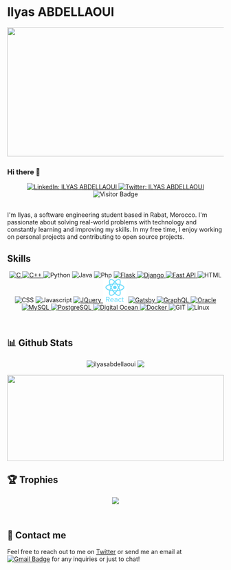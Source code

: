 # Ilyas ABDELLAOUI

<img src="https://64.media.tumblr.com/c5543874b9cbe98da1d20945a45e989b/tumblr_o5a5r9Z9O71tvppquo1_r1_1280.gifv" height="300px" width="1300px"/>

### Hi there 👋

<div align="center">  
  <a href="https://www.linkedin.com/in/ilyas-abdellaoui/">
    <img alt="LinkedIn: ILYAS ABDELLAOUI" src="https://img.shields.io/badge/-ILYAS%20ABDELLAOUI-0e76a8?style=flat&labelColor=0e76a8&logo=linkedin&logoColor=white" target="_blank" />
  </a>
  <a href="https://twitter.com/ilyas_abdell">
    <img alt="Twitter: ILYAS ABDELLAOUI" src="https://img.shields.io/badge/-ILYAS%20ABDELLAOUI-e84393?style=flat&labelColor=e84393&logo=twitter&logoColor=white" target="_blank" />
  </a>
  <br />
  <!--<img src="https://views-counter.vercel.app/badge?pageId=ilyasabdellaoui%2FViews-Counter" alt="Visitor Badge" /> -->
  <img src="https://komarev.com/ghpvc/?username=ilyasabdellaoui" alt="Visitor Badge" />
</div>

<br />

I'm Ilyas, a software engineering student based in Rabat, Morocco. I'm passionate about solving real-world problems with technology and constantly learning and improving my skills. In my free time, I enjoy working on personal projects and contributing to open source projects.

## Skills
<p align="center">
	<!-- C -->
	<a href="https://docs.microsoft.com/en-us/cpp/?view=msvc-170" target="_blank" rel="noreferrer">
	    <img src="https://raw.githubusercontent.com/danielcranney/readme-generator/main/public/icons/skills/c-colored.svg" width="55" height="55" alt="C" />
	</a>
	<!-- C++ -->
	<a href="https://docs.microsoft.com/en-us/cpp/?view=msvc-170" target="_blank" rel="noreferrer">
	    <img src="https://raw.githubusercontent.com/danielcranney/readme-generator/main/public/icons/skills/cplusplus-colored.svg" width="55" height="55" alt="C++" />
	</a>
	<!--Python-->
	<img src="https://www.vectorlogo.zone/logos/python/python-icon.svg" alt="Python" width="55" height="55"/>
	<!--Java-->
	<img src="https://www.vectorlogo.zone/logos/java/java-icon.svg" alt="Java" width="55" height="55"/>
	<!--PHP-->
	<img src="https://www.vectorlogo.zone/logos/php/php-icon.svg" alt="Php" width="55" height="55"/>
	<!-- Flask -->
	<a href="https://flask.palletsprojects.com/en/2.0.x/" target="_blank" rel="noreferrer">
	    <img src="https://raw.githubusercontent.com/danielcranney/readme-generator/main/public/icons/skills/flask-colored-dark.svg" width="55" height="55" alt="Flask" />
	</a>
	<!-- Django -->
	<a href="https://www.djangoproject.com/" target="_blank" rel="noreferrer">
 		<img src="https://raw.githubusercontent.com/danielcranney/readme-generator/main/public/icons/skills/django-colored-dark.svg" width="55" height="55" alt="Django" />
   	</a>
	<!-- FastAPI -->
	<a href="https://fastapi.tiangolo.com/" target="_blank" rel="noreferrer">
		<img src="https://raw.githubusercontent.com/danielcranney/readme-generator/main/public/icons/skills/fastapi-colored.svg" wwidth="55" height="55" alt="Fast API" />
	</a>
	<!--HTML-->
	<img src="https://www.vectorlogo.zone/logos/w3_html5/w3_html5-icon.svg" alt="HTML" width="55" height="55"/>
	<!--CSS-->
	<img src="https://www.vectorlogo.zone/logos/w3_css/w3_css-icon.svg" alt="CSS" width="55" height="55"/>
	<!--Bootstrap-->
	<imf src="https://raw.githubusercontent.com/danielcranney/readme-generator/main/public/icons/skills/bootstrap-colored.svg" alt="Bootstrap" width="55" height="55"/>
      	<!--JS-->
	<img src="https://upload.vectorlogo.zone/logos/javascript/images/239ec8a4-163e-4792-83b6-3f6d96911757.svg" alt="Javascript" width="55" height="55"/>
	<!-- JQuery -->
	<a href="https://jquery.com/" target="_blank" rel="noreferrer">
		<img src="https://raw.githubusercontent.com/danielcranney/readme-generator/main/public/icons/skills/jquery-colored.svg" width="55" height="55" alt="JQuery" />
	</a>
	<!-- ReactJS -->
	<img src="https://raw.githubusercontent.com/devicons/devicon/master/icons/react/react-original-wordmark.svg" alt="ReactJS" width="55" height="55"/>
	<!-- Gatsby -->
	<a href="https://www.gatsbyjs.com/" target="_blank" rel="noreferrer">
		<img src="https://raw.githubusercontent.com/danielcranney/readme-generator/main/public/icons/skills/gatsby-colored.svg" width="55" height="55" alt="Gatsby" />
	</a>		
	<!-- GraphQL -->
	<a href="https://graphql.org/" target="_blank" rel="noreferrer">
		<img src="https://raw.githubusercontent.com/danielcranney/readme-generator/main/public/icons/skills/graphql-colored.svg" width="55" height="55" alt="GraphQL" />
	</a>
	<!-- Oracle -->
	<a href="https://www.oracle.com/uk/index.html" target="_blank" rel="noreferrer">
	    <img src="https://raw.githubusercontent.com/danielcranney/readme-generator/main/public/icons/skills/oracle-colored.svg" width="55" height="55" alt="Oracle" />
	</a>
	<!-- MySQL -->
	<a href="https://www.mysql.com/" target="_blank" rel="noreferrer">
		<img src="https://raw.githubusercontent.com/danielcranney/readme-generator/main/public/icons/skills/mysql-colored.svg" width="55" height="55" alt="MySQL" />
	</a>
	<!-- Postgres -->
	<a href="https://www.postgresql.org/" target="_blank" rel="noreferrer">
	    <img src="https://raw.githubusercontent.com/danielcranney/readme-generator/main/public/icons/skills/postgresql-colored.svg" width="55" height="55" alt="PostgreSQL" />
	</a>	
	<!-- DigitalOcean -->
	<a href="https://www.digitalocean.com" target="_blank" rel="noreferrer">
	    <img src="https://raw.githubusercontent.com/danielcranney/readme-generator/main/public/icons/skills/digitalocean-colored.svg" width="55" height="55" alt="Digital Ocean" />
	</a>
	<!-- Docker -->
	<a href="https://www.docker.com/" target="_blank" rel="noreferrer">
		<img src="https://raw.githubusercontent.com/danielcranney/readme-generator/main/public/icons/skills/docker-colored.svg" width="55" height="55" alt="Docker" />
	</a>
	<!--Git-->
	<img src="https://www.vectorlogo.zone/logos/git-scm/git-scm-icon.svg" alt="GIT" width="55" height="55"/> 
	<!--Linux-->
	<img src="https://www.vectorlogo.zone/logos/linux/linux-icon.svg" alt="Linux" width="55" height="55"/> 
</p>
<br/>

## 📊 Github Stats

<p align="center">
<img align="center" width="47%" src="https://github-readme-streak-stats.herokuapp.com/?user=ilyasabdellaoui&theme=tokyonight" alt="ilyasabdellaoui"/>
<img align="center" width="45%" src="https://github-readme-stats.vercel.app/api?username=ilyasabdellaoui&show_icons=true&theme=tokyonight"/><br><br>
<img align="center" width="100%" height="200px" src="https://github-readme-stats.vercel.app/api/top-langs/?username=ilyasabdellaoui&layout=compact&theme=tokyonight"/>
</p>

## 🏆 Trophies
<p align="center">
<img src="https://github-profile-trophy.vercel.app/?username=ilyasabdellaoui&theme=nord&column=7"  align="center"/>
</p>
	
<br/>

## 💬 Contact me
Feel free to reach out to me on [Twitter](https://twitter.com/ilyas_abdell) or send me an email at [![Gmail Badge](https://img.shields.io/badge/-ilyas.abdellaoui21@gmail.com-c14438?style=flat&labelColor=db3236&logo=gmail&logoColor=white)](mailto:ilyas.abdellaoui21@gmail.com) for any inquiries or just to chat!

